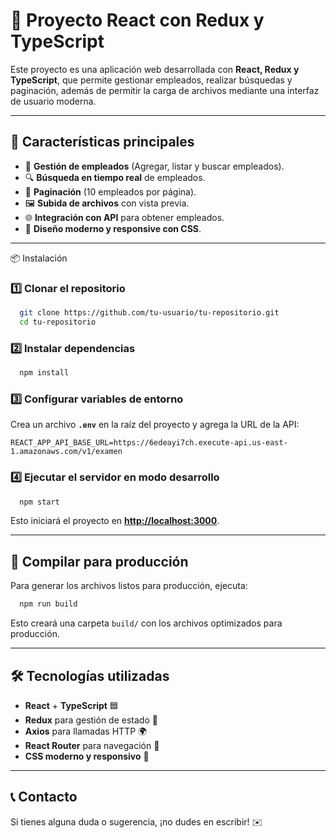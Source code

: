 # 📌 Proyecto React con Redux y TypeScript

Este proyecto es una aplicación web desarrollada con **React, Redux y TypeScript**, que permite gestionar empleados, realizar búsquedas y paginación, además de permitir la carga de archivos mediante una interfaz de usuario moderna.

---

## 🚀 Características principales

- 📄 **Gestión de empleados** (Agregar, listar y buscar empleados).
- 🔍 **Búsqueda en tiempo real** de empleados.
- 📑 **Paginación** (10 empleados por página).
- 🖼 **Subida de archivos** con vista previa.
- 🌐 **Integración con API** para obtener empleados.
- 🎨 **Diseño moderno y responsive con CSS**.

---

📦 Instalación

### **1️⃣ Clonar el repositorio**

```bash
  git clone https://github.com/tu-usuario/tu-repositorio.git
  cd tu-repositorio
```

### **2️⃣ Instalar dependencias**

```bash
  npm install
```

### **3️⃣ Configurar variables de entorno**

Crea un archivo **`.env`** en la raíz del proyecto y agrega la URL de la API:

```env
REACT_APP_API_BASE_URL=https://6edeayi7ch.execute-api.us-east-1.amazonaws.com/v1/examen
```

### **4️⃣ Ejecutar el servidor en modo desarrollo**

```bash
  npm start
```

Esto iniciará el proyecto en **[http://localhost:3000](http://localhost:3000)**.

---

## 🔧 **Compilar para producción**

Para generar los archivos listos para producción, ejecuta:

```bash
  npm run build
```

Esto creará una carpeta `build/` con los archivos optimizados para producción.

---

## 🛠 **Tecnologías utilizadas**

- **React** + **TypeScript** 🟦
- **Redux** para gestión de estado 🔄
- **Axios** para llamadas HTTP 🌍
- **React Router** para navegación 🔗
- **CSS moderno y responsivo** 🎨

---

## 📞 **Contacto**

Si tienes alguna duda o sugerencia, ¡no dudes en escribir! ✉️
